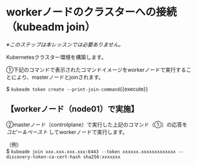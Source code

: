 # workerノードのクラスターへの接続（kubeadm join）

*※このステップは本レッスンでは必要ありません。*  

Kubernetesクラスター環境を構築します。  

①下記のコマンドで表示されたコマンドイメージをworkerノードで実行することにより、masterノードとjoinされます。

$ `kubeadm token create --print-join-command`{{execute}}  

## 【workerノード（node01）で実施】  

②masterノード（controlplane）で実行した上記のコマンド（①）の応答を *コピー＆ペースト* してworkerノードで実行します。

（例）  
$ `kubeadm join xxx.xxx.xxx.xxx:6443 --token xxxxxx.xxxxxxxxxxxxx --discovery-token-ca-cert-hash sha256:xxxxxxx`  
